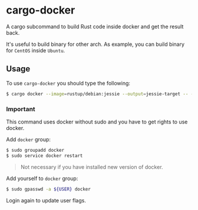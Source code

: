 # cargo-docker

A cargo subcommand to build Rust code inside docker and get the result back.

It's useful to build binary for other arch. As example, you can build binary for `CentOS` inside `Ubuntu`.

## Usage

To use `cargo-docker` you should type the following:

```sh
$ cargo docker --image=rustup/debian:jessie --output=jessie-target -- --release
```

### Important

This command uses docker without sudo and you have to get rights to use docker.

Add `docker` group:

```sh
$ sudo groupadd docker
$ sudo service docker restart
```

> Not necessary if you have installed new version of docker.

Add yourself to `docker` group:

```sh
$ sudo gpasswd -a ${USER} docker
```

Login again to update user flags.

